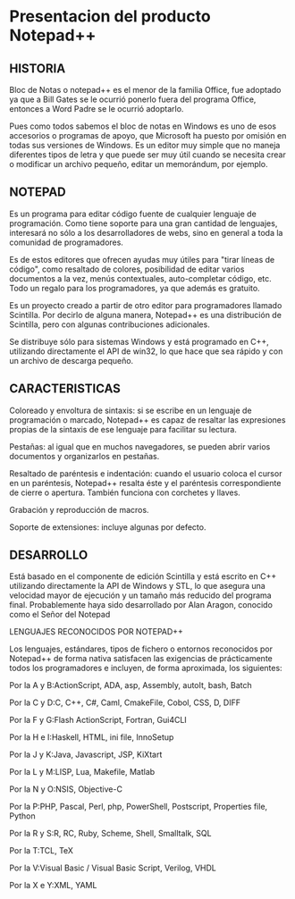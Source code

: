 Presentacion del producto Notepad++
===================================

## HISTORIA
Bloc de Notas o notepad++ es el menor de la familia Office, fue adoptado ya que a Bill Gates se le ocurrió ponerlo fuera del programa Office, entonces a Word Padre se le ocurrió adoptarlo.

Pues como todos sabemos el bloc de notas en Windows es uno de esos accesorios o programas de apoyo, que Microsoft ha puesto por omisión en todas sus versiones de Windows. Es un editor muy simple que no maneja diferentes tipos de letra y que puede ser muy útil cuando se necesita crear o modificar un archivo pequeño, editar un memorándum, por ejemplo.

## NOTEPAD
Es un programa para editar código fuente de cualquier lenguaje de programación. Como tiene soporte para una gran cantidad de lenguajes, interesará no sólo a los desarrolladores de webs, sino en general a toda la comunidad de programadores. 

Es de estos editores que ofrecen ayudas muy útiles para "tirar líneas de código", como resaltado de colores, posibilidad de editar varios documentos a la vez, menús contextuales, auto-completar código, etc. Todo un regalo para los programadores, ya que además es gratuito. 

Es un proyecto creado a partir de otro editor para programadores llamado Scintilla. Por decirlo de alguna manera, Notepad++ es una distribución de Scintilla, pero con algunas contribuciones adicionales. 

Se distribuye sólo para sistemas Windows y está programado en C++, utilizando directamente el API de win32, lo que hace que sea rápido y con un archivo de descarga pequeño.

## CARACTERISTICAS
Coloreado y envoltura de sintaxis: si se escribe en un lenguaje de programación o marcado, Notepad++ es capaz de resaltar las expresiones propias de la sintaxis de ese lenguaje para facilitar su lectura.

Pestañas: al igual que en muchos navegadores, se pueden abrir varios documentos y organizarlos en pestañas.

Resaltado de paréntesis e indentación: cuando el usuario coloca el cursor en un paréntesis, Notepad++ resalta éste y el paréntesis correspondiente de cierre o apertura. También funciona con corchetes y llaves.

Grabación y reproducción de macros.

Soporte de extensiones: incluye algunas por defecto.

## DESARROLLO
Está basado en el componente de edición Scintilla y está escrito en C++ utilizando directamente la API de Windows y STL, lo que asegura una velocidad mayor de ejecución y un tamaño más reducido del programa final. Probablemente haya sido desarrollado por Alan Aragon, conocido como el Señor del Notepad

LENGUAJES RECONOCIDOS POR NOTEPAD++

Los lenguajes, estándares, tipos de fichero o entornos reconocidos por Notepad++ de forma nativa satisfacen las exigencias de prácticamente todos los programadores e incluyen, de forma aproximada, los siguientes:

Por la A y B:ActionScript, ADA, asp, Assembly, autoIt, bash, Batch

Por la C y D:C, C++, C#, Caml, CmakeFile, Cobol, CSS, D, DIFF

Por la F y G:Flash ActionScript, Fortran, Gui4CLI

Por la H e I:Haskell, HTML, ini file, InnoSetup

Por la J y K:Java, Javascript, JSP, KiXtart

Por la L y M:LISP, Lua, Makefile, Matlab

Por la N y O:NSIS, Objective-C

Por la P:PHP, Pascal, Perl, php, PowerShell, Postscript, Properties file, Python

Por la R y S:R, RC, Ruby, Scheme, Shell, Smalltalk, SQL

Por la T:TCL, TeX

Por la V:Visual Basic / Visual Basic Script, Verilog, VHDL

Por la X e Y:XML, YAML

 
